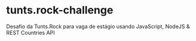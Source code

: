 # tunts.rock-challenge
Desafio da Tunts.Rock para vaga de estágio usando JavaScript, NodeJS &amp; REST Countries API 
